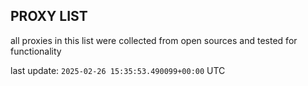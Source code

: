 ## PROXY LIST

all proxies in this list were collected from open sources and tested for functionality

last update: `2025-02-26 15:35:53.490099+00:00` UTC